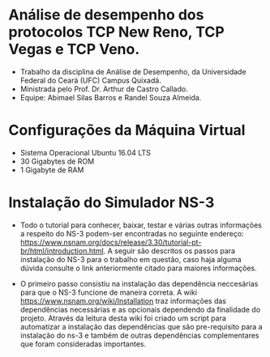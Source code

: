 # Análise de desempenho dos protocolos TCP New Reno, TCP Vegas e TCP Veno.
* Trabalho da disciplina de Análise de Desempenho, da Universidade Federal do Ceará (UFC) Campus Quixadá.
* Ministrada pelo Prof. Dr. Arthur de Castro Callado.
* Equipe: Abimael Silas Barros e Randel Souza Almeida.

# Configurações da Máquina Virtual
* Sistema Operacional Ubuntu 16.04 LTS
* 30 Gigabytes de ROM
* 1 Gigabyte de RAM

# Instalação do Simulador NS-3
* Todo o tutorial para conhecer, baixar, testar e várias outras informações a respeito do NS-3 podem-ser encontradas no seguinte endereço: https://www.nsnam.org/docs/release/3.30/tutorial-pt-br/html/introduction.html. A seguir são descritos os passos para instalação do NS-3 para o trabalho em questão, caso haja alguma dúvida consulte o link anteriormente citado para maiores informações.

* O primeiro passo consistiu na instalação das dependência neccesárias para que o NS-3 funcione de maneira correta. A wiki https://www.nsnam.org/wiki/Installation traz informações das dependências necessárias e as opcionais dependendo da finalidade do projeto.
Através da leitura desta wiki foi criado um script para automatizar a instalação das dependências que são pre-requisito para a instalação do ns-3 e também de outras dependências complementares que foram consideradas importantes.


